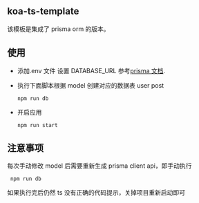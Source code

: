 ## koa-ts-template

该模板是集成了 prisma orm 的版本。

## 使用

- 添加.env 文件 设置 DATABASE_URL 参考[prisma 文档](https://www.prisma.io/docs/getting-started/setup-prisma/start-from-scratch/relational-databases/connect-your-database-typescript-postgres).
- 执行下面脚本根据 model 创建对应的数据表 user post

  ```
  npm run db
  ```

- 开启应用

  ```
  npm run start
  ```

## 注意事项

每次手动修改 model 后需要重新生成 prisma client api，即手动执行

```
 npm run db
```

如果执行完后仍然 ts 没有正确的代码提示，关掉项目重新启动即可
